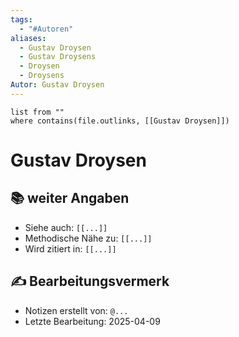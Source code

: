 ```yaml
---
tags:
  - "#Autoren"
aliases:
  - Gustav Droysen
  - Gustav Droysens
  - Droysen
  - Droysens
Autor: Gustav Droysen
---
```

```dataview
list from ""
where contains(file.outlinks, [[Gustav Droysen]])
```


# Gustav Droysen

## 📚 weiter Angaben

- Siehe auch: `[[...]]`
- Methodische Nähe zu: `[[...]]`
- Wird zitiert in: `[[...]]`

## ✍️ Bearbeitungsvermerk

- Notizen erstellt von: `@...`
- Letzte Bearbeitung: 2025-04-09


